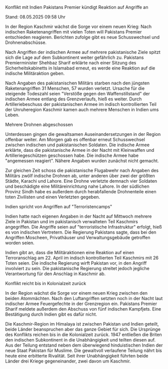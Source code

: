 
Konflikt mit Indien
Pakistans Premier kündigt Reaktion auf Angriffe an


Stand: 08.05.2025 09:58 Uhr


In der Region Kaschmir wächst die Sorge vor einem neuen Krieg: Nach indischen Raketenangriffen mit vielen Toten will Pakistans Premier entschieden reagieren. Berichten zufolge gibt es neue Schusswechsel und Drohnenabschüsse.



Nach Angriffen der indischen Armee auf mehrere pakistanische Ziele spitzt sich die Lage auf dem Subkontinent weiter gefährlich zu. Pakistans Premierminister Shehbaz Sharif erklärte nach einer Sitzung des Sicherheitskabinetts in Islamabad erneut, es werde eine Reaktion auf die indische Militäraktion geben.


Nach Angaben des pakistanischen Militärs starben nach den jüngsten Raketenangriffen 31 Menschen, 57 wurden verletzt. Ursache für die steigende Todeszahl seien "Verstöße gegen den Waffenstillstand" der indischen Armee entlang des Grenzverlaufs, hieß es weiter. Durch Artilleriebeschuss der pakistanischen Armee im indisch kontrollierten Teil der Unruheregion Kaschmir kamen auch mehrere Menschen in Indien ums Leben.

Mehrere Drohnen abgeschossen


Unterdessen gingen die gewaltsamen Auseinandersetzungen in der Region offenbar weiter. Am Morgen gab es offenbar erneut Schusswechsel zwischen indischen und pakistanischen Soldaten. Die indische Armee erklärte, dass die pakistanische Armee in der Nacht mit Kleinwaffen und Artilleriegeschützen geschossen habe. Die indische Armee habe "angemessen reagiert". Nähere Angaben wurden zunächst nicht gemacht.


Zur gleichen Zeit schoss die pakistanische Flugabwehr nach Angaben des Militärs zwölf indische Drohnen ab, unter anderen über zwei der größten Städte, Karachi und Lahore. Eine Drohne verletzte demnach vier Soldaten und beschädigte eine Militäreinrichtung nahe Lahore. In der südlichen Provinz Sindh habe es außerdem durch herabfallende Drohnenteile einen toten Zivilisten und einen Verletzten gegeben.

Indien spricht von Angriffen auf "Terroristencamps"


Indien hatte nach eigenen Angaben in der Nacht auf Mittwoch mehrere Ziele in Pakistan und im pakistanisch verwalteten Teil Kaschmirs angegriffen. Die Angriffe seien auf "terroristische Infrastruktur" erfolgt, hieß es von indischen Vertretern. Die Regierung Pakistans sagte, dass bei den Angriffen Moscheen, Privathäuser und Verwaltungsgebäude getroffen worden seien.


Indien gibt an, dass die Militäraktionen eine Reaktion auf einen Terroranschlag am 22. April im indisch kontrollierten Teil Kaschmirs mit 26 Toten seien. Die indische Regierung wirft Pakistan vor, in den Angriff involviert zu sein. Die pakistanische Regierung streitet jedoch jegliche Verantwortung für den Anschlag in Kaschmir ab.

Konflikt reicht bis in Kolonialzeit zurück


In der Region wächst die Sorge vor einem neuen Krieg zwischen den beiden Atommächten. Nach den Luftangriffen setzten noch in der Nacht laut indischer Armee Feuergefechte in der Grenzregion ein. Pakistans Premier Sharif meldete außerdem den Abschuss von fünf indischen Kampfjets. Eine Bestätigung durch Indien gibt es dafür nicht.


Die Kaschmir-Region im Himalaya ist zwischen Pakistan und Indien geteilt, beide Länder beanspruchen aber das ganze Gebiet für sich. Die Ursprünge des Konflikts reichen bis in die Kolonialzeit zurück. 1947 entließen die Briten den indischen Subkontinent in die Unabhängigkeit und teilten diesen auf. Aus der Teilung entstand neben dem überwiegend hinduistischen Indien der neue Staat Pakistan für Muslime. Die gewaltvoll verlaufene Teilung nährt bis heute eine erbitterte Rivalität. Seit ihrer Unabhängigkeit führten beide Länder drei Kriege gegeneinander, zwei davon um Kaschmir.

